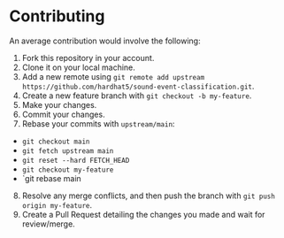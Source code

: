 # Contributing

An average contribution would involve the following:

1. Fork this repository in your account.
2. Clone it on your local machine.
3. Add a new remote using `git remote add upstream https://github.com/hardhat5/sound-event-classification.git`.
4. Create a new feature branch with `git checkout -b my-feature`.
5. Make your changes.
6. Commit your changes.
7. Rebase your commits with `upstream/main`:
  - `git checkout main`
  - `git fetch upstream main`
  - `git reset --hard FETCH_HEAD`
  - `git checkout my-feature`
  - `git rebase main
8. Resolve any merge conflicts, and then push the branch with `git push origin my-feature`.
9. Create a Pull Request detailing the changes you made and wait for review/merge.
